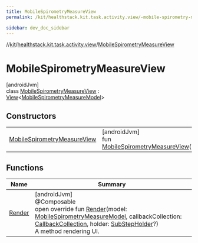 ```yaml
---
title: MobileSpirometryMeasureView
permalink: /kit/healthstack.kit.task.activity.view/-mobile-spirometry-measure-view/index.html

sidebar: dev_doc_sidebar
---
```

//[kit](../../../kit.html)/[healthstack.kit.task.activity.view](../index.html)/[MobileSpirometryMeasureView](index.html)



# MobileSpirometryMeasureView



[androidJvm]\
class [MobileSpirometryMeasureView](index.html) : [View](../../healthstack.kit.task.base/-view/index.html)&lt;[MobileSpirometryMeasureModel](../../healthstack.kit.task.activity.model/-mobile-spirometry-measure-model/index.html)&gt;



## Constructors


| | |
|---|---|
| [MobileSpirometryMeasureView](-mobile-spirometry-measure-view.html) | [androidJvm]<br>fun [MobileSpirometryMeasureView](-mobile-spirometry-measure-view.html)() |


## Functions


| Name | Summary |
|---|---|
| [Render](-render.html) | [androidJvm]<br>@Composable<br>open override fun [Render](-render.html)(model: [MobileSpirometryMeasureModel](../../healthstack.kit.task.activity.model/-mobile-spirometry-measure-model/index.html), callbackCollection: [CallbackCollection](../../healthstack.kit.task.base/-callback-collection/index.html), holder: [SubStepHolder](../../healthstack.kit.task.survey.question/-sub-step-holder/index.html)?)<br>A method rendering UI. |

